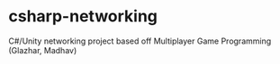 # csharp-networking
C#/Unity networking project based off Multiplayer Game Programming (Glazhar, Madhav)
